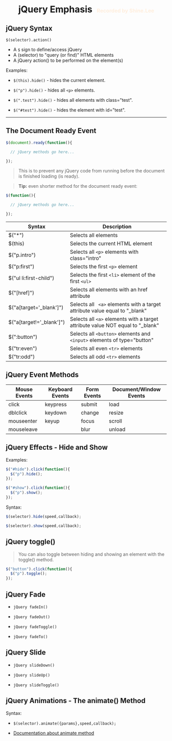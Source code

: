 # <center>jQuery Emphasis <font size=3px color="ffeedd">&nbsp; Recorded by Shine.Lee</font> </center>


## jQuery Syntax

` $(selector).action() `
* A `$` sign to define/access jQuery
* A (selector) to "query (or find)" HTML elements
* A jQuery action() to be performed on the element(s)

Examples:

* ` $(this).hide() ` - hides the current element.

* ` $("p").hide() ` - hides all ` <p> ` elements.

* ` $(".test").hide() ` - hides all elements with class="test".

* ` $("#test").hide() ` - hides the element with id="test".

---

## The Document Ready Event
``` JavaScript
$(document).ready(function(){

  // jQuery methods go here...

});
```
> This is to prevent any jQuery code from running before the document is finished loading (is ready).

> <b>Tip:</b> even shorter method for the document ready event:
``` JavaScript
$(function(){

  // jQuery methods go here...

});
```

|Syntax|Description|
|---|---|
|$("*")|Selects all elements|
|$(this)|Selects the current HTML element|
|$("p.intro")|Selects all `<p>` elements with class="intro"|
|$("p:first")|Selects the first ` <p> ` element
|$("ul li:first-child")|Selects the first `<li>` element of the first `<ul>`
|$("[href]")|Selects all elements with an href attribute
|$("a[target='_blank']")|Selects all ` <a>`  elements with a target attribute value equal to "_blank"
|$("a[target!='_blank']")|Selects all ` <a> ` elements with a target attribute value NOT equal to "_blank"
|$(":button")|Selects all ` <button> ` elements and ` <input> ` elements of type="button"
|$("tr:even")|Selects all even ` <tr> ` elements
|$("tr:odd")|Selects all odd ` <tr> ` elements

## jQuery Event Methods

Mouse Events|Keyboard Events|Form Events|Document/Window Events|
|---|---|---|---|
click|keypress|submit|load|
dblclick|keydown|change|resize
mouseenter|keyup|focus|scroll
mouseleave| |blur|unload

## jQuery Effects - Hide and Show

Examples:

``` JavaScript
$("#hide").click(function(){
  $("p").hide();
});

$("#show").click(function(){
  $("p").show();
});
```

Syntax:
``` JavaScript
$(selector).hide(speed,callback);

$(selector).show(speed,callback);
```

## jQuery toggle()

> You can also toggle between hiding and showing an element with the toggle() method.

``` JavaScript
$("button").click(function(){
  $("p").toggle();
});
```

## jQuery Fade

* ` jQuery fadeIn() `

* ` jQuery fadeOut() `

* ` jQuery fadeToggle() `

* ` jQuery fadeTo() `

## jQuery Slide

* ` jQuery slideDown() `

* ` jQuery slideUp() `

* ` jQuery slideToggle() `

## jQuery Animations - The animate() Method

Syntax:
* ` $(selector).animate({params},speed,callback); `

* [Documentation about animate method ](https://www.w3schools.com/jquery/jquery_animate.asp)




